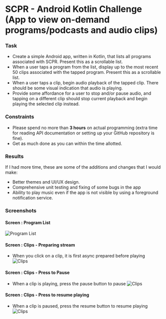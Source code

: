 # SCPR - Android Kotlin Challenge (App to view on-demand programs/podcasts and audio clips)
### Task
- Create a simple Android app, written in Kotlin, that lists all programs associated with SCPR. Present this as a scrollable list.
- When a user taps a program from the list, display up to the most recent 50 clips associated with the tapped program. Present this as a scrollable list.
- When a user taps a clip, begin audio playback of the tapped clip. There should be some visual indication that audio is playing.
- Provide some affordance for a user to stop and/or pause audio, and tapping on a different clip should stop current playback and begin playing the selected clip instead.
 
### Constraints
- Please spend no more than **3 hours** on actual programming (extra time for reading API documentation or setting up your GitHub repository is fine).
- Get as much done as you can within the time allotted.

### Results
If I had more time, these are some of the additions and changes that I would make:
- Better themes and UI/UX design. 
- Comprehensive unit testing and fixing of some bugs in the app
- Ability to play music even if the app is not visible by using a foreground notification service.

### Screenshots
#### Screen : Program List
![Program List](https://i.ibb.co/pv0Xrx6/99224c74-80c4-48ba-98ab-23b749a8565c.jpg "Programs List")

#### Screen : Clips - Preparing stream
- When you click on a clip, it is first async prepared before playing
![Clips](https://i.ibb.co/fXmRXzy/c7436994-d2d2-44fc-b376-a6387f83d97c.jpg "Preparing Music")

#### Screen : Clips - Press to Pause
- When a clip is playing, press the pause button to pause
![Clips](https://i.ibb.co/h2XqChX/4077314d-95bd-4286-a74b-78429b8d2715.jpg "When a clip is playing, press the pause button to pause")

#### Screen : Clips - Press to resume playing
- When a clip is paused, press the resume button to resume playing
![Clips](https://i.ibb.co/Nr91vvv/59d15845-044c-4358-8e55-128f4b34eefe.jpg "When a clip is paused, press the resume button to resume playing")